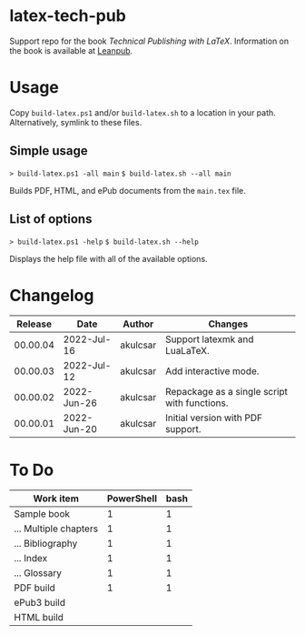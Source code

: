 # latex-tech-pub

Support repo for the book *Technical Publishing with LaTeX*.
Information on the book is available at [Leanpub](https://leanpub.com/latex-tech-pub).

# Usage

Copy `build-latex.ps1` and/or `build-latex.sh` to a location in your
path. Alternatively, symlink to these files.

## Simple usage

`> build-latex.ps1 -all main`
`$ build-latex.sh --all main`

Builds PDF, HTML, and ePub documents from the `main.tex` file.

## List of options

`> build-latex.ps1 -help`
`$ build-latex.sh --help`

Displays the help file with all of the available options.

# Changelog

| Release | Date | Author | Changes |
| --- | --- | --- | --- |
| 00.00.04 | 2022-Jul-16 | akulcsar | Support latexmk and LuaLaTeX. |
| 00.00.03 | 2022-Jul-12 | akulcsar | Add interactive mode. |
| 00.00.02 | 2022-Jun-26 | akulcsar | Repackage as a single script with functions. |
| 00.00.01 | 2022-Jun-20 | akulcsar | Initial version with PDF support. |

# To Do

| Work item | PowerShell | bash |
| --- | --- | --- |
| Sample book | 1 | 1 |
| ... Multiple chapters | 1 | 1 |
| ... Bibliography | 1 | 1 |
| ... Index | 1 | 1 |
| ... Glossary | 1 | 1 |
| PDF build | 1 | 1 |
| ePub3 build | | |
| HTML build | | |
